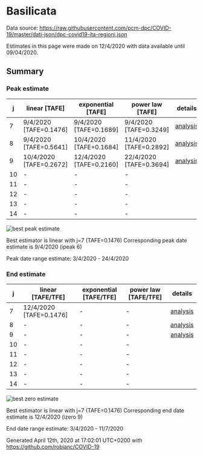 # Basilicata


Data source: https://raw.githubusercontent.com/pcm-dpc/COVID-19/master/dati-json/dpc-covid19-ita-regioni.json

Estimates in this page were made on 12/4/2020 with data available until 09/04/2020.


## Summary 

### Peak estimate 
|j|linear [TAFE]|exponential [TAFE]|power law [TAFE]|details|
|---|----|-----------|---------|-------|
|7|9/4/2020 [TAFE=0.1476]|9/4/2020 [TAFE=0.1689]|9/4/2020 [TAFE=0.3249]|[analysis](COVID-19_basilicata_j7_2020-04-09.md)|
|8|9/4/2020 [TAFE=0.5641]|10/4/2020 [TAFE=0.1684]|11/4/2020 [TAFE=0.2892]|[analysis](COVID-19_basilicata_j8_2020-04-09.md)|
|9|10/4/2020 [TAFE=0.2672]|12/4/2020 [TAFE=0.2160]|22/4/2020 [TAFE=0.3694]|[analysis](COVID-19_basilicata_j9_2020-04-09.md)|
|10|-|-|-||
|11|-|-|-||
|12|-|-|-||
|13|-|-|-||
|14|-|-|-||

![best peak estimate](COVID-19_basilicata_j7_2020-04-09.png)

Best estimator is linear with j=7 (TAFE=0.1476)
Corresponding peak date estimate is 9/4/2020 (ipeak 6)


Peak date range estimate: 3/4/2020 - 24/4/2020

### End estimate 
|j|linear [TAFE/TFE]|exponential [TAFE/TFE]|power law [TAFE/TFE]|details|
|---|----|-----------|---------|-------|
|7|12/4/2020 [TAFE=0.1476]|-|-|[analysis](COVID-19_basilicata_j7_2020-04-09.md)|
|8|-|-|-|[analysis](COVID-19_basilicata_j8_2020-04-09.md)|
|9|-|-|-|[analysis](COVID-19_basilicata_j9_2020-04-09.md)|
|10|-|-|-||
|11|-|-|-||
|12|-|-|-||
|13|-|-|-||
|14|-|-|-||

![best zero estimate](COVID-19_basilicata_j7_2020-04-09.png)

Best estimator is linear with j=7 (TAFE=0.1476)
Corresponding end date estimate is 12/4/2020 (izero 9)


End date range estimate: 3/4/2020 - 11/7/2020

Generated April 12th, 2020 at 17:02:01 UTC+0200 with https://github.com/robianc/COVID-19

